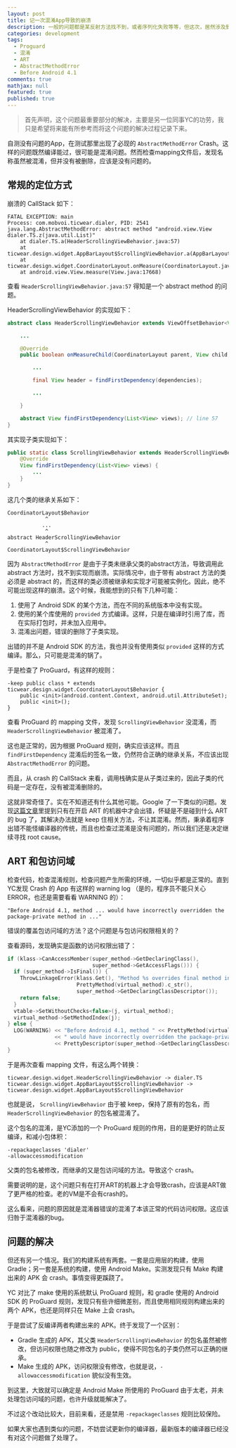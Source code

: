 ```yaml
---
layout: post
title: 记一次混淆App导致的崩溃
description: 一般的问题都是某反射方法找不到，或者序列化失败等等，但这次，居然涉及到ART特有的机制，和 ProGuard 的bug，也是离奇了。
categories: development
tags:
  - Proguard
  - 混淆
  - ART
  - AbstractMethodError
  - Before Android 4.1
comments: true
mathjax: null
featured: true
published: true
---
```


> 首先声明，这个问题最重要部分的解决，主要是另一位同事YC的功劳，我只是希望将来能有所参考而将这个问题的解决过程记录下来。

自测没有问题的App，在测试那里出现了必现的 `AbstractMethodError` Crash。这样的问题既然编译能过，很可能是混淆问题。然而检查mapping文件后，发现名称虽然被混淆，但并没有被删除，应该是没有问题的。

<!-- more -->

## 常规的定位方式

崩溃的 CallStack 如下：

```
FATAL EXCEPTION: main
Process: com.mobvoi.ticwear.dialer, PID: 2541
java.lang.AbstractMethodError: abstract method "android.view.View dialer.TS.z(java.util.List)"
	at dialer.TS.a(HeaderScrollingViewBehavior.java:57)
	at ticwear.design.widget.AppBarLayout$ScrollingViewBehavior.a(AppBarLayout.java:1416)
	at ticwear.design.widget.CoordinatorLayout.onMeasure(CoordinatorLayout.java:778)
	at android.view.View.measure(View.java:17668)
```

查看 `HeaderScrollingViewBehavior.java:57` 得知是一个 abstract method 的问题。

HeaderScrollingViewBehavior 的实现如下：

``` java
abstract class HeaderScrollingViewBehavior extends ViewOffsetBehavior<View> {

    ...

    @Override
    public boolean onMeasureChild(CoordinatorLayout parent, View child, ...) {

        ...

        final View header = findFirstDependency(dependencies);

        ...

    }

    abstract View findFirstDependency(List<View> views); // line 57
}
```

其实现子类实现如下：

``` java
public static class ScrollingViewBehavior extends HeaderScrollingViewBehavior {
    @Override
    View findFirstDependency(List<View> views) {
        ...
    }
}
```

这几个类的继承关系如下：

```
CoordinatorLayout$Behavior
            ^
           ...
            ^
abstract HeaderScrollingViewBehavior
            ^
CoordinatorLayout$ScrollingViewBehavior

```

因为 `AbstractMethodError` 是由于子类未继承父类的abstract方法，导致调用此 abstract 方法时，找不到实现而崩溃。实际情况中，由于带有 abstract 方法的类必须是 abstract 的，而这样的类必须被继承和实现才可能被实例化。因此，绝不可能出现这样的崩溃。这个时候，我能想到的只有下几种可能：

1. 使用了 Android SDK 的某个方法，而在不同的系统版本中没有实现。
2. 使用的某个库使用的 `provided` 方式编译。这样，只是在编译时引用了库，而在实际打包时，并未加入应用中。
3. 混淆出问题，错误的删除了子类实现。

出错的并不是 Android SDK 的方法，我也并没有使用类似 `provided` 这样的方式编译。那么，只可能是混淆的锅了。

于是检查了 ProGuard，有这样的规则：

``` ProGuard
-keep public class * extends ticwear.design.widget.CoordinatorLayout$Behavior {
    public <init>(android.content.Context, android.util.AttributeSet);
    public <init>();
}
```

查看 ProGuard 的 mapping 文件，发现 `ScrollingViewBehavior` 没混淆，而 `HeaderScrollingViewBehavior` 被混淆了。

这也是正常的，因为根据 ProGuard 规则，确实应该这样。而且 `findFirstDependency` 混淆后的签名一致，仍然符合正确的继承关系，不应该出现 `AbstractMethodError` 的问题。

而且，从 crash 的 CallStack 来看，调用栈确实是从子类过来的，因此子类的代码是一定存在，没有被混淆删除的。

这就非常奇怪了。实在不知道还有什么其他可能。Google 了一下类似的问题。发现[这篇文章](https://github.com/JodaOrg/joda-time/issues/207)里提到只有在开启 ART 的机器中才会出错，怀疑是不是碰到什么 ART 的 bug 了，其解决办法就是 keep 住相关方法，不让其混淆。然而，秉承着程序出错不能怪编译器的传统，而且也检查过混淆是没有问题的，所以我们还是决定继续寻找 root cause。

## ART 和包访问域

检查代码，检查混淆规则，检查问题产生所需的环境，一切似乎都是正常的。直到YC发现 Crash 的 App 有这样的 warning log （是的，程序员不能只关心 ERROR，也还是需要看看 WARNING 的）：

```
"Before Android 4.1, method ... would have incorrectly overridden the package-private method in ..."
```

错误的覆盖包访问域的方法？这个问题是与包访问权限相关的？

查看源码，发现确实是函数的访问权限出错了：

``` cpp
if (klass->CanAccessMember(super_method->GetDeclaringClass(),
                           super_method->GetAccessFlags())) {
  if (super_method->IsFinal()) {
    ThrowLinkageError(klass.Get(), "Method %s overrides final method in class %s",
                      PrettyMethod(virtual_method).c_str(),
                      super_method->GetDeclaringClassDescriptor());
    return false;
  }
  vtable->SetWithoutChecks<false>(j, virtual_method);
  virtual_method->SetMethodIndex(j);
} else {
  LOG(WARNING) << "Before Android 4.1, method " << PrettyMethod(virtual_method)
               << " would have incorrectly overridden the package-private method in "
               << PrettyDescriptor(super_method->GetDeclaringClassDescriptor());
}
```

于是再次查看 mapping 文件，有这么两个转换：

```
ticwear.design.widget.HeaderScrollingViewBehavior -> dialer.TS
ticwear.design.widget.AppBarLayout$ScrollingViewBehavior -> ticwear.design.widget.AppBarLayout$ScrollingViewBehavior
```

也就是说， `ScrollingViewBehavior` 由于被 keep，保持了原有的包名，而 `HeaderScrollingViewBehavior` 的包名被混淆了。

这个包名的混淆，是YC添加的一个 ProGuard 规则的作用，目的是更好的防止反编译，和减小包体积：

``` ProGuard
-repackageclasses 'dialer'
-allowaccessmodification
```

父类的包名被修改，而继承的又是包访问域的方法。导致这个 crash。

需要说明的是，这个问题只有在打开ART的机器上才会导致crash，应该是ART做了更严格的检查。老的VM是不会有crash的。

这么看来，问题的原因就是混淆器错误的混淆了本该正常的代码访问权限。这应该归咎于混淆器的bug。

## 问题的解决

但还有另一个情况。我们的构建系统有两套。一套是应用层的构建，使用 Gradle；另一套是系统的构建，使用 Android Make。实测发现只有 Make 构建出来的 APK 会 crash。事情变得更蹊跷了。

YC 对比了 make 使用的系统默认 ProGuard 规则，和 gradle 使用的 Android SDK 的 ProGuard 规则，发现只有些许细微差别，而且使用相同规则构建出来的两个 APK，也还是同样只在 Make 上会 crash。

于是尝试了反编译两者构建出来的 APK。终于发现了一个区别：

- Gradle 生成的 APK，其父类 `HeaderScrollingViewBehavior` 的包名虽然被修改，但访问权限也随之修改为 public，使得不同包名的子类仍然可以正确的继承。
- Make 生成的 APK，访问权限没有修改，也就是说，`-allowaccessmodification` 貌似没有生效。

到这里，大致就可以确定是 Android Make 所使用的 ProGuard 由于太老，并未处理包访问域的问题，也许升级就能解决了。

不过这个改动比较大，目前来看，还是禁用 `-repackageclasses` 规则比较保险。

如果大家也遇到类似的问题，不妨尝试更新你的编译器，最新版本的编译器已经没有对这个问题做了处理了。



